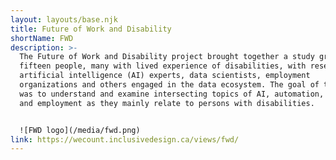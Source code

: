 ```yaml
---
layout: layouts/base.njk
title: Future of Work and Disability
shortName: FWD
description: >-
  The Future of Work and Disability project brought together a study group of
  fifteen people, many with lived experience of disabilities, with researchers,
  artificial intelligence (AI) experts, data scientists, employment
  organizations and others engaged in the data ecosystem. The goal of the group
  was to understand and examine intersecting topics of AI, automation, standards
  and employment as they mainly relate to persons with disabilities.


  ![FWD logo](/media/fwd.png)
link: https://wecount.inclusivedesign.ca/views/fwd/
---
```

